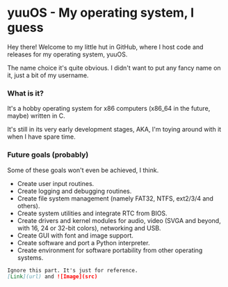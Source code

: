 # yuuOS - My operating system, I guess

Hey there! Welcome to my little hut in GitHub, where I host code and releases for my operating system, yuuOS.

The name choice it's quite obvious. I didn't want to put any fancy name on it, just a bit of my username.

### What is it?

It's a hobby operating system for x86 computers (x86_64 in the future, maybe) written in C.

It's still in its very early development stages, AKA, I'm toying around with it when I have spare time.

### Future goals (probably)

Some of these goals won't even be achieved, I think.

- Create user input routines.
- Create logging and debugging routines.
- Create file system management (namely FAT32, NTFS, ext2/3/4 and others).
- Create system utilities and integrate RTC from BIOS.
- Create drivers and kernel modules for audio, video (SVGA and beyond, with 16, 24 or 32-bit colors), networking and USB.
- Create GUI with font and image support.
- Create software and port a Python interpreter.
- Create environment for software portability from other operating systems.

```markdown
Ignore this part. It's just for reference.
[Link](url) and ![Image](src)
```
